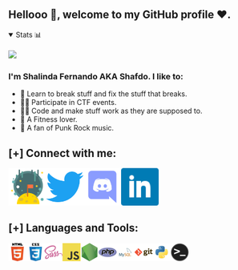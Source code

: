 ## Hellooo 👋, welcome to my GitHub profile ❤️.

<details open>
    <summary>Stats 📊</summary>
    <br>
    <img src="https://github-readme-stats.vercel.app/api?username=shafdo&theme=dracula&show_icons=true&hide=prs">
    <br>
</details>

### I'm Shalinda Fernando AKA Shafdo. I like to:

* 💉 Learn to break stuff and fix the stuff that breaks.
* 🐱‍👤 Participate in CTF events.
* 👨‍💻 Code and make stuff work as they are supposed to.
* 💪 A Fitness lover.
* 🤘 A fan of Punk Rock music.


## [+] Connect with me:
<a align="left" href="https://shalindafernando.com" target="_blank">
    <img align="left" alt="shalindafernando.com" width="75px" src="https://raw.githubusercontent.com/shafdo/shafdo/master/assets/moon.svg" />
</a>
<a align="left" href="https://twitter.com/ShalindaFdo" target="_blank">
    <img align="left" alt="twitter" width="75px" src="https://raw.githubusercontent.com/shafdo/shafdo/master/assets/twitter.svg" />
</a>
<a align="left" href="https://discordapp.com/users/685534271837962277" target="_blank">
    <img align="left" alt="discord" width="75px" src="https://raw.githubusercontent.com/shafdo/shafdo/master/assets/discord.svg" />
</a>
<a href="https://www.linkedin.com/in/shalinda-fernando/" target="_blank">
    <img alt="linkedin" width="75px" src="https://raw.githubusercontent.com/shafdo/shafdo/master/assets/linkedin.svg" />
</a>

<br>

## [+] Languages and Tools:
[<img align="left" alt="HTML5" width="36px" src="https://raw.githubusercontent.com/github/explore/80688e429a7d4ef2fca1e82350fe8e3517d3494d/topics/html/html.png" />](https://github.com/shafdo#-languages-and-tools)
[<img align="left" alt="CSS3" width="36px" src="https://raw.githubusercontent.com/github/explore/80688e429a7d4ef2fca1e82350fe8e3517d3494d/topics/css/css.png" />](https://github.com/shafdo#-languages-and-tools)
[<img align="left" alt="Sass" width="36px" src="https://raw.githubusercontent.com/github/explore/80688e429a7d4ef2fca1e82350fe8e3517d3494d/topics/sass/sass.png" />](https://github.com/shafdo#-languages-and-tools)
[<img align="left" alt="JavaScript" width="36px" src="https://raw.githubusercontent.com/github/explore/80688e429a7d4ef2fca1e82350fe8e3517d3494d/topics/javascript/javascript.png" />](https://github.com/shafdo#-languages-and-tools)
[<img align="left" alt="Node.js" width="36px" src="https://raw.githubusercontent.com/github/explore/80688e429a7d4ef2fca1e82350fe8e3517d3494d/topics/nodejs/nodejs.png" />](https://github.com/shafdo#-languages-and-tools)
[<img align="left" alt="PHP" width="36px" src="https://raw.githubusercontent.com/github/explore/80688e429a7d4ef2fca1e82350fe8e3517d3494d/topics/php/php.png" />](https://github.com/shafdo#-languages-and-tools)
[<img align="left" alt="MySQL" width="36px" src="https://raw.githubusercontent.com/github/explore/80688e429a7d4ef2fca1e82350fe8e3517d3494d/topics/mysql/mysql.png" />](https://github.com/shafdo#-languages-and-tools)
[<img align="left" alt="Git" width="36px" src="https://raw.githubusercontent.com/github/explore/80688e429a7d4ef2fca1e82350fe8e3517d3494d/topics/git/git.png" />](https://github.com/shafdo#-languages-and-tools)
[<img align="left" alt="Python" width="36px" src="https://raw.githubusercontent.com/github/explore/80688e429a7d4ef2fca1e82350fe8e3517d3494d/topics/python/python.png" />](https://github.com/shafdo#-languages-and-tools)
[<img align="left" alt="Terminal" width="36px" src="https://raw.githubusercontent.com/github/explore/80688e429a7d4ef2fca1e82350fe8e3517d3494d/topics/terminal/terminal.png" />](https://github.com/shafdo#-languages-and-tools)
